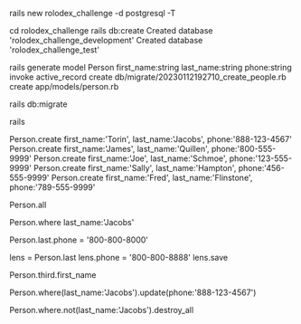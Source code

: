 rails new rolodex_challenge -d postgresql -T

cd rolodex_challenge
rails db:create
Created database 'rolodex_challenge_development'
Created database 'rolodex_challenge_test'

rails generate model Person first_name:string last_name:string phone:string
      invoke  active_record
      create    db/migrate/20230112192710_create_people.rb
      create    app/models/person.rb

rails db:migrate

rails 

Person.create first_name:'Torin', last_name:'Jacobs', phone:'888-123-4567'
Person.create first_name:'James', last_name:'Quillen', phone:'800-555-9999'
Person.create first_name:'Joe', last_name:'Schmoe', phone:'123-555-9999'
Person.create first_name:'Sally', last_name:'Hampton', phone:'456-555-9999'
Person.create first_name:'Fred', last_name:'Flinstone', phone:'789-555-9999'

Person.all

Person.where last_name:'Jacobs'

 Person.last.phone = '800-800-8000'

lens = Person.last
lens.phone = '800-800-8888'
lens.save

Person.third.first_name

Person.where(last_name:'Jacobs').update(phone:'888-123-4567')

Person.where.not(last_name:'Jacobs').destroy_all
